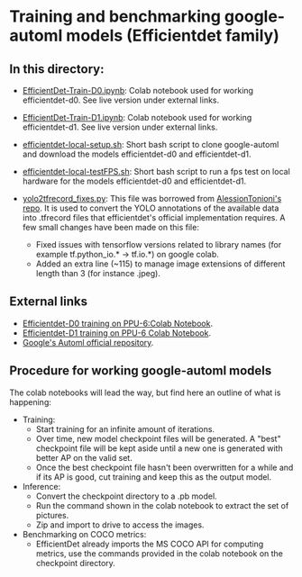 # Training and benchmarking google-automl models (Efficientdet family)

## In this directory:

- [EfficientDet-Train-D0.ipynb](https://github.com/solder-fumes-asthma/sub-t/blob/master/training-and-benchmarking/efficientdet/EfficientDet-Train-D0.ipynb): Colab notebook used for working efficientdet-d0. See live version under external links.

- [EfficientDet-Train-D1.ipynb](https://github.com/solder-fumes-asthma/sub-t/blob/master/training-and-benchmarking/efficientdet/EfficientDet-Train-D1.ipynb): Colab notebook used for working efficientdet-d1. See live version under external links.

- [efficientdet-local-setup.sh](https://github.com/solder-fumes-asthma/sub-t/blob/master/training-and-benchmarking/efficientdet/efficientdet-local-setup.sh): Short bash script to clone google-automl and download the models efficientdet-d0 and efficientdet-d1.

- [efficientdet-local-testFPS.sh](https://github.com/solder-fumes-asthma/sub-t/blob/master/training-and-benchmarking/efficientdet/efficientdet-local-testFPS.sh): Short bash script to run a fps test on local hardware for the models efficientdet-d0 and efficientdet-d1.

- [yolo2tfrecord_fixes.py](https://github.com/solder-fumes-asthma/sub-t/blob/master/training-and-benchmarking/efficient-det/yolo2tfrecord_fixes.py): This file was borrowed from [AlessionTonioni's repo](https://github.com/AlessioTonioni/tf-objdetector). It is used to convert the YOLO annotations of the available data into .tfrecord files that efficientdet's official implementation requires. A few small changes have been made on this file:  
  - Fixed issues with tensorflow versions related to library names (for example tf.python_io.\* -> tf.io.\*) on google colab.
  - Added an extra line (~115) to manage image extensions of different length than 3 (for instance .jpeg).
 
## External links
- [Efficientdet-D0 training on PPU-6:Colab Notebook](https://colab.research.google.com/drive/1mDyDFU5wtjKFR-EG05un8POHEaTs0W1B?usp=sharing).
- [Efficientdet-D1 training on PPU-6 Colab Notebook](https://colab.research.google.com/drive/1yRbZ9QMOH8_0SPQwV7OmgBu8JEfS1_Yi?usp=sharing).
- [Google's Automl official repository](https://github.com/google/automl).


## Procedure for working google-automl models
The colab notebooks will lead the way, but find here an outline of what is happening:
- Training:
  - Start training for an infinite amount of iterations.
  - Over time, new model checkpoint files will be generated. A "best" checkpoint file will be kept aside until a new one is generated with better AP on the valid set. 
  - Once the best checkpoint file hasn't been overwritten for a while and if its AP is good, cut training and keep this as the output model.
- Inference:
  - Convert the checkpoint directory to a .pb model.
  - Run the command shown in the colab notebook to extract the set of pictures.
  - Zip and import to drive to access the images.
- Benchmarking on COCO metrics:
  - EfficientDet already imports the MS COCO API for computing metrics, use the commands provided in the colab notebook on the checkpoint directory.


